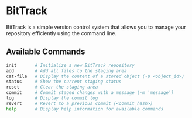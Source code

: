 # BitTrack

BitTrack is a simple version control system that allows you to manage your repository efficiently using the command line.

## Available Commands

```sh
init       # Initialize a new BitTrack repository
add        # Add all files to the staging area
cat-file   # Display the content of a stored object (-p <object_id>)
status     # Show the current staging status
reset      # Clear the staging area
commit     # Commit staged changes with a message (-m 'message')
log        # Display the commit log
revert     # Revert to a previous commit (<commit_hash>)
help       # Display help information for available commands